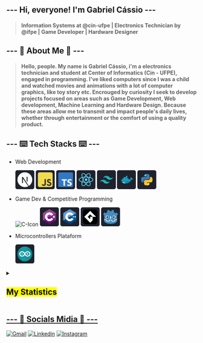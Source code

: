 ## --- Hi, everyone! I'm Gabriel Cássio ---

> <h4> Information Systems at @cin-ufpe | Electronics Technician by @ifpe | Game Developer | Hardware Designer </h4>

## --- 📖 About Me 📖 --- 

><h4> Hello, people. My name is Gabriel Cássio, i'm a electronics technician and student at Center of Informatics (Cin - UFPE), engaged in programming. I've liked computers since I was a child and watched movies and animations with a lot of computer graphics, like toy story etc. Encrouged by curiosity I seek to develop projects focused on areas such as Game Development, Web development, Machine Learning and Hardware Design. Because these areas allow me to transmit and impact people's daily lives, whether through entertainment or the comfort of using a quality product.</h4>

## --- ⌨️ Tech Stacks ⌨️ ---

<div>
    <ul>
        <li>
            <p>Web Development</p>
            <div>
                <img alt="Next-Js-Icon" height="50em" width="50em" src="https://github.com/gui-bus/TechIcons/blob/main/Dark/NextJS.svg">
                <img alt="Javascript-Icon" height="50em" width="50em" src="https://github.com/gui-bus/TechIcons/blob/main/Dark/Javascript.svg">
                <img alt="Typescript-Icon" height="50em" width="50em" src="https://github.com/gui-bus/TechIcons/blob/main/Dark/Typescript.svg">
                <img alt="React-Icon" height="50em" width="50em" src="https://github.com/gui-bus/TechIcons/blob/main/Dark/React.svg">
                <img alt="Tailwind-Icon" height="50em" width="50em" src="https://github.com/gui-bus/TechIcons/blob/main/Dark/TailwindCSS.svg">
                <img alt="Docker-Icon" height="50em" width="50em" src="https://github.com/gui-bus/TechIcons/blob/main/Dark/Docker.svg">
                <img alt="Python-Icon" height="50em" width="50em" src="https://github.com/gui-bus/TechIcons/blob/main/Dark/Python.svg">
            </div>
        </li>
        <li>
            <p>Game Dev & Competitive Programming</p>
            <div>
                <img alt="C-Icon" width="50em" height="50em" src="https://cdn.jsdelivr.net/gh/devicons/devicon/icons/c/c-plain.svg"/>
                <img alt="C#-Icon" height="50em" width="50em" src="https://github.com/gui-bus/TechIcons/blob/main/Dark/C%23.svg">
                <img alt="C++-Icon" height="50em" width="50em" src="https://github.com/gui-bus/TechIcons/blob/main/Dark/C++.svg">
                <img alt="GameMaker-Icon" height="50em" width="50em" src="https://github.com/gui-bus/TechIcons/blob/main/Dark/Game maker.svg">
                <img alt="Godot-Icon" height="50em" width="50em" src="https://github.com/gui-bus/TechIcons/blob/main/Dark/Godot.svg">
            </div>
        </li>
        <li>
            <p>Microcontrollers Plataform</p>
            <div>
                <img alt="Arduino-Icon" height="50em" width="50em" src="https://github.com/gui-bus/TechIcons/blob/main/Dark/Arduino.svg">
            </div>
        </li>
    </ul>
</div>
    
<details>
    <summary><h2><mark>My Statistics</mark></h2></summary>
    <div align="center">
        <a href="https://github.com/GabrielCassio">
        <img height="180em" src="https://github-readme-stats.vercel.app/api?username=GabrielCassio&show_icons=true&theme=outrun&include_all_commits=true&count_private=true"/> <img height="180em" src="https://github-readme-streak-stats.herokuapp.com/?user=GabrielCassio&theme=outrun&hide_border=false" />
    </div>
</details>

## --- 📱 Socials Midia 📲 ---

[![Gmail](https://img.shields.io/badge/Gmail-8628c3?style=for-the-badge&logo=gmail&logoColor=white)](mailto:gabriel.cgc.contato@gmail.com)
[![Linkedin](https://img.shields.io/badge/LinkedIn-8628c3?style=for-the-badge&logo=linkedin&logoColor=white)](https://www.linkedin.com/in/gabrielcássio)
[![Instagram](https://img.shields.io/badge/Instagram-8628c3?style=for-the-badge&logo=linkedin&logoColor=white)](https://www.instagram.com/cassio_cas?igsh=OXA1ZzFrOW52eXJs)

